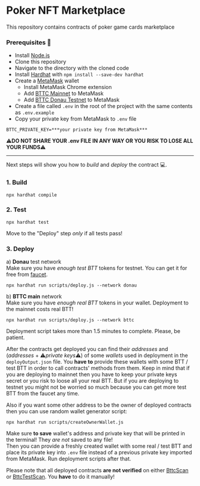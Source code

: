 # Poker NFT Marketplace

This repository contains contracts of poker game cards marketplace

### Prerequisites :page_with_curl:
- Install [Node.js](https://nodejs.org/en/download/)
- Clone this repository
- Navigate to the directory with the cloned code
- Install [Hardhat](https://hardhat.org/) with `npm install --save-dev hardhat`
- Create a [MetaMask](https://metamask.io/) wallet
  - Install MetaMask Chrome extension
  - Add [BTTC Mainnet](https://medium.com/@BitTorrent/how-to-connect-to-metamask-wallet-on-bittorrent-chain-412e9ea7a99f) to MetaMask
  - Add [BTTC Donau Testnet](https://testfaucet.bittorrentchain.io/#/:~:text=BitTorrent%20Chain%20Donau%20Network%20Configuration) to MetaMask
- Create a file called `.env` in the root of the project with the same contents as `.env.example`
- Copy your private key from MetaMask to `.env` file
```
BTTC_PRIVATE_KEY=***your private key from MetaMask***
```
:warning:__DO NOT SHARE YOUR .env FILE IN ANY WAY OR YOU RISK TO LOSE ALL YOUR FUNDS__:warning:

---
Next steps will show you how to _build_ and _deploy_ the contract :computer:.  

### 1. Build
```
npx hardhat compile
```

### 2. Test
```
npx hardhat test
```
Move to the "Deploy" step _only_ if all tests pass!

### 3. Deploy
а) __Donau__ test network  
Make sure you have _enough test BTT_ tokens for testnet. You can get it for free from [faucet](https://testfaucet.bittorrentchain.io/#/).  
```
npx hardhat run scripts/deploy.js --network donau
```  
b) __BTTC main__ network  
Make sure you have _enough real BTT_ tokens in your wallet. Deployment to the mainnet costs real BTT!
```
npx hardhat run scripts/deploy.js --network bttc
```
Deployment script takes more than 1.5 minutes to complete. Please, be patient.  

After the contracts get deployed you can find their _addresses_ and (_addresses_ + :warning:_private keys_:warning:) of some _wallets_ used in deployment in the `deployOutput.json` file. You __have to__ provide these wallets with some BTT / test BTT in order to call contracts' methods from them. Keep in mind that if you are deploying to mainnet then you have to keep your private keys secret or you risk to loose all your real BTT. But if you are deploying to testnet you might not be worried so much because you can get more test BTT from the faucet any time. 

Also if you want some other address to be the owner of deployed contracts then you can use random wallet generator script:
```
npx hardhat run scripts/createOwnerWallet.js
```  
Make sure __to save__ wallet's address and private key that will be printed in the terminal! They _are not_ saved to any file!  
Then you can provide a freshly created wallet with some real / test BTT and place its private key into `.env` file instead of a previous private key imported from MetaMask. Run deployment scripts after that.

Please note that all deployed contracts __are not verified__ on either [BttcScan](https://bttcscan.com/) or [BttcTestScan](https://testnet.bttcscan.com/). You __have__ to do it manually!